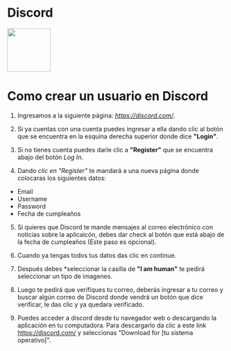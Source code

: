 
<h1>Discord</h1>
<img src="https://assets-global.website-files.com/6257adef93867e50d84d30e2/636e0a6a49cf127bf92de1e2_icon_clyde_blurple_RGB.png" width="100px">


<h1>Como crear un usuario en Discord</h1>


1. Ingresamos a la siguiente página: *https://discord.com/*.

2. Si ya cuentas con una cuenta puedes ingresar a ella dando clic al botón que se encuentra en la esquina derecha superior donde dice **"Login"**.

3. Si no tienes cuenta puedes darle clic a **"Register"** que se encuentra abajo del botón
   *Log In*.
4. Dando *clic en "Register"* te mandará a una nueva página donde colocaras los siguientes datos:

- Email 
- Username 
- Password 
- Fecha de cumpleaños
 
5. Si quieres que Discord te mande mensajes al correo electrónico con noticias sobre la aplicaicón, debes dar check al botón que está abajo de la fecha de cumpleaños (Este paso es opcional).

6. Cuando ya tengas todos tus datos das clic en continue.

7. Después debes *seleccionar la casilla de **"I am human"** te pedirá seleccionar un tipo de imagenes.

8. Luego te pedirá que verifiques tu correo, deberás ingresar a tu correo y buscar algún correo de Discord donde vendrá un botón que dice verificar, le das clic y ya quedara verificado.

9. Puedes acceder a discord desde tu navegador web o descargando la aplicación en tu computadora. Para descargarlo da clic a este link https://discord.com/ y seleccionas "Download for [tu sistema operativo]".


